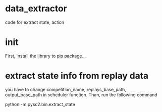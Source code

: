 # data_extractor
code for extract state, action


# init
First, install the library to pip package...

# extract state info from replay data
you have to change competition_name, replays_base_path, output_base_path in scheduler function. Than, run the following command

python -m pysc2.bin.extract_state 

